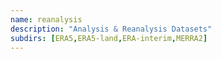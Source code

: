 ```yaml
---
name: reanalysis
description: "Analysis & Reanalysis Datasets"
subdirs: [ERA5,ERA5-land,ERA-interim,MERRA2]
---
```

